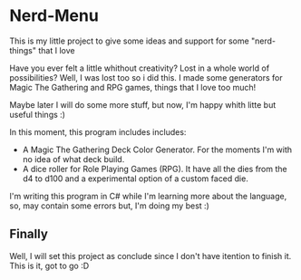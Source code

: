 # Nerd-Menu
This is my little project to give some ideas and support for some "nerd-things" that I love

Have you ever felt a little whithout creativity? Lost in a whole world of possibilities? Well, I was lost too so i did this.
I made some generators for Magic The Gathering and RPG games, things that I love too much!

Maybe later I will do some more stuff, but now, I'm happy whith litte but useful things :)

In this moment, this program includes includes:
- A Magic The Gathering Deck Color Generator. For the moments I'm with no idea of what deck build.
- A dice roller for Role Playing Games (RPG). It have all the dies from the d4 to d100 and a experimental option of a custom faced die.

I'm writing this program in C# while I'm learning more about the language, so, may contain some errors but, I'm doing my best :)

## Finally
Well, I will set this project as conclude since I don't have itention to finish it. This is it, got to go :D
